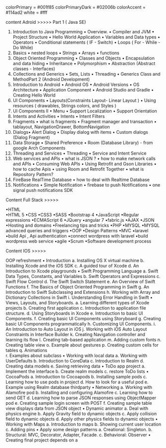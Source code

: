 colorPrimary = #001f85
colorPrimaryDark = #02006b
colorAccent = #114ad2
white = #fff


content Adroid  >>>>>
Part 1 ( Java SE)
1. Introduction to Java Programming
• Overview.
• Compiler and JVM
• Project Structure
• Hello World Application
• Variables and Data types
• Operators
• Conditional statements ( IF - Switch)
• Loops ( For - While - Do While)
2. Basics
• nested loops
• Strings
• Arrays
• functions
3. Object Oriented Programming
• Classes and Objects
• Encapsulation and data hiding
• Inheritance
• Polymorphism
• Abstraction (Abstract classes - Interfaces)
4. Collections and Generics
• Sets, Lists
• Threading
• Generics Class and MethodPart 2 (Android Development)
1. Introduction to Android
• Android OS
• Android Versions
• OS Architecture
• Application Component
• Android Studio and Gradle
• Creating Hello World
2. UI Components
• Layouts(Constraints Layout- Linear Layout )
• Using resources ( drawables, Strings colors, and Styles )
3. UI Components II
• Menu
• Support Localization
• Support Orientation
4. Intents and Activities
• Intents
• Intent Filters
5. Fragments
• what is fragments
• Fragment manager and transaction
• tablayout, NavigationDrawer, BottomNavigation
6. Dialogs• Alert Dialog
• Display dialog with items
• Custom dialogs (Dialog Fragment)
7. Data Storage
• Shared Preference
• Room (Database Library) - from google Arch Components
8. Threading and Services
• Threading
• Service and Intent Service
9. Web services and APIs
• what is JSON ?
• how to make network calls and APIs
• Consuming Web APIs
• Using Retrofit and Gson Libraries
• how to cache Apis
• using Room and Retrofit Together
• what is Repository Pattern?
10. FireBase RealTime Database
• how to deal with Realtime Database
11. Notifications
• Simple Notification
• firebase to push Notifications
• one signal push notifications SDK


Content Full Stack >>>>>

•HTML	
•HTML 5 
•CSS
•CSS3
•SASS
•Bootstrap 4
•JavaScript
•Regular expressions
•ECMAScript 6
•JQuery
•angular 7
•fabric.js
•AJAX
•JSON
•Hosting and domains
•Freelancing tips and tricks
•PHP
•MYSQL
•MYSQL advanced queries and triggers
•OOP 
•Design Patterns
•MVC
•laravel 
•build Api , Api authentication
•connect wordpress with laravel
•build wordpress web service 
•agile
•Scrum
•Software development process

Content IOS  >>>>>

OOP refreshment
• Introduction
a. Installing OS X virtual machine
b. Installing Xcode and the iOS SDK
c. A guided tour of Xcode
d. An Introduction to Xcode playgrounds
• Swift Programming Language
a. Swift Data Types, Constants, and Variables
b. Swift Operators and Expressions
c. Swift Flow Control
d. The Swift Switch Statement
e. An Overview of Swift Functions
f. The Basics of Object Oriented Programming in Swift
g. An Introduction to Swift Subclassing and Extensions
h. Working with Array and Dictionary Collections in Swift
i. Understanding Error Handling in Swift
• Views, Layouts, and Storyboards.
a. Learning different types of Xcode projects
b. Creating first application
c. Introduction to application file structure.
d. Using Storyboards in Xcode
e. Introduction to basic UI Components.
f. Creating basic UI Components using Storyboard
g. Creating basic UI Components programmatically
h. Customizing UI Components.
i. An Introduction to Auto Layout in iOS
j. Working with iOS Auto Layout Constraints in Interface Builder
k. Creating Navigation controller and learning its flow
l. Creating tab-based application
m. Adding custom fonts
n. Creating table view 
o. Example about gestures
p. Creating custom cells for tables
q. Animations  
r. Examples about subclass
• Working with local data
a. Working with UserDefaults
b. Introduction to CoreData
c. Introduction to Realm
d. Creating data models
e. Saving retrieving data
• ToDo app project
a. Implement the interface
b. Create realm models
c. restore ToDo lists
• CocoaPods
a. Introduction to Cocoapods
b. Installing sample pods
c. Learning how to use pods in project
d. How to look for a useful pod
e. Example using Realm database thirdparty
• Networking
a. Working with Alamofire pod
b. Installing and configuring Alamofire
c. Learning how to send GET 
d. Learning how to parse JSON responses using ObjectMapper pod
e. Creating sample login screen with POST 
f. Creating sample table view displays data from JSON object
• Dynamic animator
a. Deal with physics engine
b. Apply Gravity field to dynamic objects
c. Apply collision field to dynamic objects
d. Apply other physics fields to dynamic objects
• Working with Maps
a. Introduction to maps
b. Showing current user location
c. Adding pins
• Apply some design patterns
a. Creational: Singleton.
b. Structural: MVC, Decorator, Adapter, Facade.
c. Behavioral: Observer
• Creating final project depends on a

